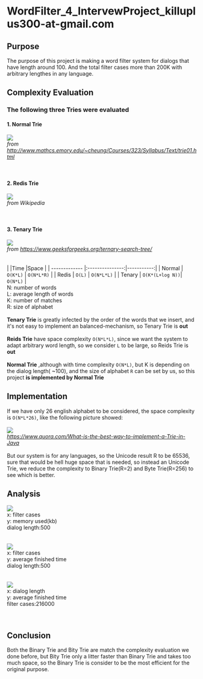 # WordFilter_4_IntervewProject_killuplus300-at-gmail.com
## Purpose ##
The purpose of this project is making a word filter system for dialogs that have length around 100. And the total filter cases more than 200K with arbitrary lengthes in any language.  


## Complexity Evaluation ##
### The following three Tries were evaluated ###
#### 1. Normal Trie ####
![](https://i.imgur.com/BQ6VJ03.png) <br/>
*from http://www.mathcs.emory.edu/~cheung/Courses/323/Syllabus/Text/trie01.html*
<br/>
<br/>
<br/>
#### 2. Redis Trie ####
![](https://i.imgur.com/8LKCr0t.png) <br/>
*from Wikipedia*
<br/>
<br/>
<br/>
#### 3. Tenary Trie ####
![](https://i.imgur.com/Ky4ItGl.png) <br/>
*from https://www.geeksforgeeks.org/ternary-search-tree/*
<br/>
<br/>
<br/>
|           	  |Time             |Space       |
| ------------- |:---------------:|-----------:|
| Normal        | `O(K*L)`        | `O(N*L*R)` |
| Redis         | `O(L)`          | `O(N*L*L)` |
| Tenary        | `O(K*(L+log N))`| `O(N*L)`   |
<br/>
N: number of words<br/>
L: average length of words<br/>
K: number of matches<br/>
R: size of alphabet<br/>
<br/>
**Tenary Trie** is greatly infected by the order of the words that we insert, and it's not easy to implement an balanced-mechanism, so Tenary Trie is **out**<br/>
<br/>
**Reids Trie** have space complexity `O(N*L*L)`, since we want the system to adapt arbitrary word length, so we consider `L` to be large, so Reids Trie is **out**<br/>
<br/>
**Normal Trie** ,although with time complexity `O(N*L)`, but K is depending on the dialog length( ~100), and the size of alphabet `R` can be set by us, so this project **is implemented by Normal Trie**
<br/>


## Implementation ##
If we have only 26 english alphabet to be considered, the space complexity is `O(N*L*26)`, like the following picture showed:<br/>
<br/>
![](https://i.imgur.com/HKZjU9d.png) <br/>
*https://www.quora.com/What-is-the-best-way-to-implement-a-Trie-in-Java*
<br/>
<br/>
But our system is for any languages, so the Unicode result R to be 65536, sure that would be hell huge space that is needed, so instead an Unicode Trie, we reduce the complexity to Binary Trie(R=2) and Byte Trie(R=256) to see which is better.<br/>


## Analysis ##

![](https://i.imgur.com/yR8B93O.png) <br/>
x: filter cases<br/>
y: memory used(kb)<br/>
dialog length:500<br/>
<br/>
<br/>
![](https://i.imgur.com/HcpftLz.png) <br/>
x: filter cases<br/>
y: average finished time<br/>
dialog length:500<br/>
<br/>
<br/>
![](https://i.imgur.com/5EofnaC.png) <br/>
x: dialog length<br/>
y: average finished time<br/>
filter cases:216000<br/>
<br/>
<br/>

## Conclusion ##
Both the Binary Trie and Bity Trie are match the complexity evaluation we done before, but Bity Trie only a litter faster than Binary Trie and takes too much space, so the Binary Trie is consider to be the most efficient for the original purpose.
<br/>
<br/>
<br/>
